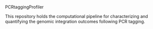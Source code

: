PCRtaggingProfiler

This repository holds the computational pipeline for characterizing and quantifying the genomic integration outcomes following PCR tagging. 
